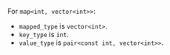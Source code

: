 For `map<int, vector<int>>`:

- `mapped_type` is `vector<int>`.
- `key_type` is `int`.
- `value_type` is `pair<const int, vector<int>>`.
